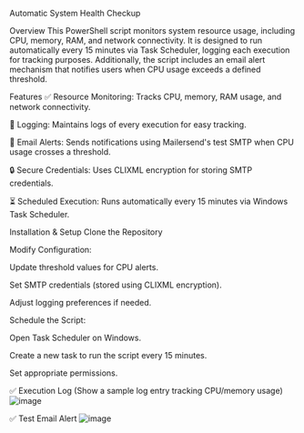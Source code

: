 Automatic System Health Checkup


Overview
This PowerShell script monitors system resource usage, including CPU, memory, RAM, and network connectivity. It is designed to run automatically every 15 minutes via Task Scheduler, logging each execution for tracking purposes. Additionally, the script includes an email alert mechanism that notifies users when CPU usage exceeds a defined threshold.

Features
✅ Resource Monitoring: Tracks CPU, memory, RAM usage, and network connectivity.

📜 Logging: Maintains logs of every execution for easy tracking.

📧 Email Alerts: Sends notifications using Mailersend's test SMTP when CPU usage crosses a threshold.

🔒 Secure Credentials: Uses CLIXML encryption for storing SMTP credentials.

⏳ Scheduled Execution: Runs automatically every 15 minutes via Windows Task Scheduler.

Installation & Setup
Clone the Repository

Modify Configuration:

Update threshold values for CPU alerts.

Set SMTP credentials (stored using CLIXML encryption).

Adjust logging preferences if needed.

Schedule the Script:

Open Task Scheduler on Windows.

Create a new task to run the script every 15 minutes.    

Set appropriate permissions.



✅ Execution Log (Show a sample log entry tracking CPU/memory usage)
![image](https://github.com/user-attachments/assets/e2eddc50-8af8-4dd6-95de-a9341134dbae)

✅ Test Email Alert
![image](https://github.com/user-attachments/assets/da12a373-4fa0-4781-b62f-370a5b2c0134)
